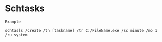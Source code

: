 # Schtasks

`Example`

    schtasls /create /tn [taskname] /tr C:/FileName.exe /sc minute /mo 1 /ru system